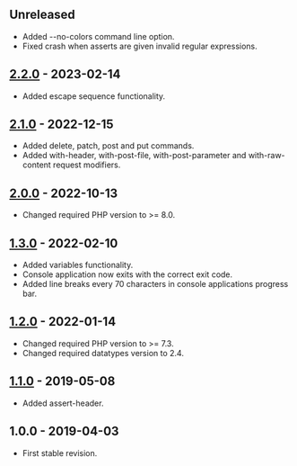 ## Unreleased
- Added --no-colors command line option.
- Fixed crash when asserts are given invalid regular expressions.

## [2.2.0] - 2023-02-14
- Added escape sequence functionality.

## [2.1.0] - 2022-12-15
- Added delete, patch, post and put commands.
- Added with-header, with-post-file, with-post-parameter and with-raw-content request modifiers.

## [2.0.0] - 2022-10-13
- Changed required PHP version to >= 8.0.

## [1.3.0] - 2022-02-10
- Added variables functionality.
- Console application now exits with the correct exit code.
- Added line breaks every 70 characters in console applications progress bar.

## [1.2.0] - 2022-01-14
- Changed required PHP version to >= 7.3.
- Changed required datatypes version to 2.4.

## [1.1.0] - 2019-05-08
- Added assert-header.

## 1.0.0 - 2019-04-03
- First stable revision.

[2.2.0]: https://github.com/themichaelhall/webunit/compare/v2.1.0...v2.2.0
[2.1.0]: https://github.com/themichaelhall/webunit/compare/v2.0.0...v2.1.0
[2.0.0]: https://github.com/themichaelhall/webunit/compare/v1.3.0...v2.0.0
[1.3.0]: https://github.com/themichaelhall/webunit/compare/v1.2.0...v1.3.0
[1.2.0]: https://github.com/themichaelhall/webunit/compare/v1.1.0...v1.2.0
[1.1.0]: https://github.com/themichaelhall/webunit/compare/v1.0.0...v1.1.0
